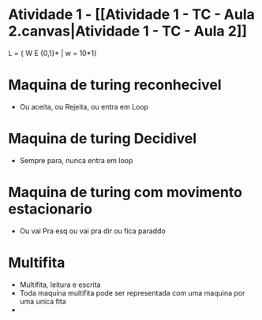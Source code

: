# Atividade 1 - [[Atividade 1 - TC - Aula 2.canvas|Atividade 1 - TC - Aula 2]]
L = { W E {0,1}*  |  w = 10\*1}

# Maquina de turing reconhecivel
- Ou aceita, ou Rejeita, ou entra em Loop

# Maquina de turing Decidivel
- Sempre para, nunca entra em loop
# Maquina de turing com movimento estacionario
- Ou vai Pra esq ou vai pra dir ou fica paraddo
# Multifita
- Multifita, leitura e escrita
- Toda maquina multifita pode ser representada com uma maquina por uma unica fita
- 
